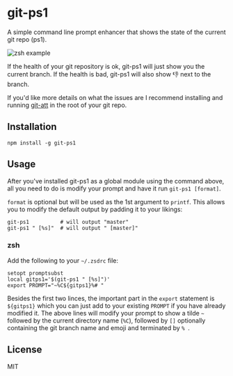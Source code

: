 # git-ps1

A simple command line prompt enhancer that shows the state of the
current git repo (ps1).

![zsh example](https://cloud.githubusercontent.com/assets/10602/8272718/b8ad116e-181b-11e5-9ede-6a68cf5454f2.png)

If the health of your git repository is ok, git-ps1 will just show you
the current branch. If the health is bad, git-ps1 will also show 👎 next
to the branch.

If you'd like more details on what the issues are I recommend installing
and running [git-att](https://github.com/watson/git-att) in the root of
your git repo.

## Installation

```
npm install -g git-ps1
```

## Usage

After you've installed git-ps1 as a global module using the command
above, all you need to do is modify your prompt and have it run
`git-ps1 [format]`.

`format` is optional but will be used as the 1st argument to `printf`.
This allows you to modify the default output by padding it to your
likings:

```
git-ps1          # will output "master"
git-ps1 " [%s]"  # will output " [master]"
```

### zsh

Add the following to your `~/.zsdrc` file:

```
setopt promptsubst
local gitps1='$(git-ps1 " [%s]")'
export PROMPT="~%C${gitps1}%# "
```

Besides the first two linces, the important part in the `export`
statement is `${gitps1}` which you can just add to your existing
`PROMPT` if you have already modified it. The above lines will modify
your prompt to show a tilde `~` followed by the current directory name
(`%C`), followed by `[]` optionally containing the git branch name and
emoji and terminated by `% `.

## License

MIT

